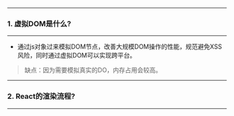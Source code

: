----
### 1. 虚拟DOM是什么?
----

* 通过js对象过来模拟DOM节点，改善大规模DOM操作的性能，规范避免XSS风险，同时通过虚拟DOM可以实现跨平台。

> 缺点：因为需要模拟真实的DO，内存占用会较高。


----
### 2. React的渲染流程?
----
